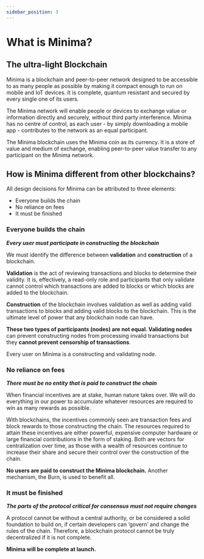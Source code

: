 ```yaml
---
sidebar_position: 3
---
```


# What is Minima?

## The ultra-light Blockchain

Minima is a blockchain and peer-to-peer network designed to be accessible to as many people as possible by making it compact enough to run on mobile and IoT devices.
It is complete, quantum resistant and secured by every single one of its users. 

The Minima network will enable people or devices to exchange value or information directly and securely, without third party interference. Minima has no centre of control, as each user - by simply downloading a mobile app - contributes to the network as an equal participant.

The Minima blockchain uses the Minima coin as its currency. It is a store of value and medium of exchange, enabling peer-to-peer value transfer to any participant on the Minima network.

## How is Minima different from other blockchains?

All design decisions for Minima can be attributed to three elements:
- Everyone builds the chain
- No reliance on fees 
- It must be finished

### Everyone builds the chain

***Every user must participate in constructing the blockchain***

We must identify the difference between **validation** and **construction** of a blockchain. 

**Validation** is the act of reviewing transactions and blocks to determine their validity. 
It is, effectively, a read-only role and participants that only validate cannot control which transactions are added to blocks or which blocks are added to the blockchain.

**Construction** of the blockchain involves validation as well as adding valid transactions to blocks and adding valid blocks to the blockchain. This is the ultimate level of power that any blockchain node can have.

**These two types of participants (nodes) are not equal. Validating nodes** can prevent constructing nodes from processing invalid transactions but they **cannot prevent censorship of transactions**.

Every user on Minima is a constructing and validating node.

### No reliance on fees

***There must be no entity that is paid to construct the chain***

When financial incentives are at stake, human nature takes over. We will do everything in our power to accumulate whatever resources are required to win as many rewards as possible. 

With blockchains, the incentives commonly seen are transaction fees and block rewards to those constructing the chain. The resources required to attain these incentives are either powerful, expensive computer hardware or large financial contributions in the form of staking. Both are vectors for centralization over time, as those with a wealth of resources continue to increase their share and secure their control over the construction of the chain.

**No users are paid to construct the Minima blockchain.** Another mechanism, the Burn, is used to benefit all.

### It must be finished

***The parts of the protocol critical for consensus must not require changes***

A protocol cannot be without a central authority, or be considered a solid foundation to build on, if certain developers can ‘govern’ and change the rules of the chain. Therefore, a blockchain protocol cannot be truly decentralized if it is not complete.

**Minima will be complete at launch.**